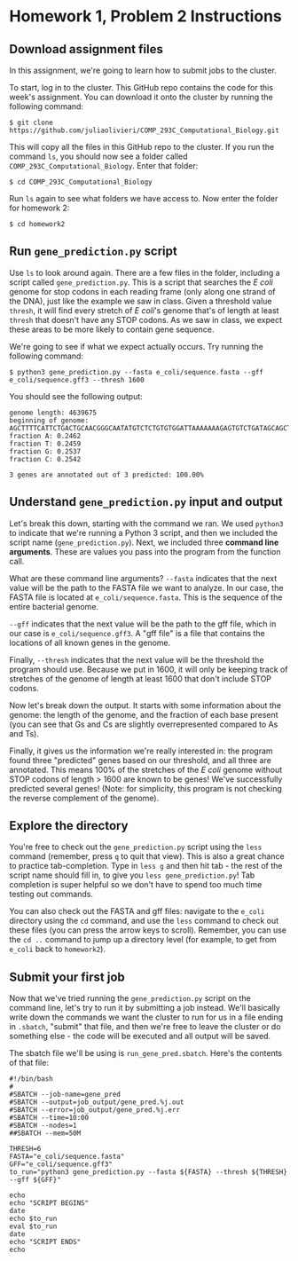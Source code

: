 # Homework 1, Problem 2 Instructions

## Download assignment files

In this assignment, we're going to learn how to submit jobs to the cluster.

To start, log in to the cluster. This GitHub repo contains the code for this week's assignment. You can download it onto the cluster by running the following command:

`$ git clone https://github.com/juliaolivieri/COMP_293C_Computational_Biology.git`

This will copy all the files in this GitHub repo to the cluster. If you run the command `ls`, you should now see a folder called `COMP_293C_Computational_Biology`. Enter that folder:

`$ cd COMP_293C_Computational_Biology`

Run `ls` again to see what folders we have access to. Now enter the folder for homework 2:

`$ cd homework2`

## Run `gene_prediction.py` script

Use `ls` to look around again. There are a few files in the folder, including a script called `gene_prediction.py`. This is a script that searches the _E coli_ genome for stop codons in each reading frame (only along one strand of the DNA), just like the example we saw in class. Given a threshold value `thresh`, it will find every stretch of _E coli_'s genome that's of length at least `thresh` that doesn't have any STOP codons. As we saw in class, we expect these areas to be more likely to contain gene sequence.

We're going to see if what we expect actually occurs. Try running the following command:

`$ python3 gene_prediction.py --fasta e_coli/sequence.fasta --gff e_coli/sequence.gff3 --thresh 1600`

You should see the following output:

```
genome length: 4639675
beginning of genome: AGCTTTTCATTCTGACTGCAACGGGCAATATGTCTCTGTGTGGATTAAAAAAAGAGTGTCTGATAGCAGCTTCTGAACTGGTTACCTGCCGTGAGTAAAT
fraction A: 0.2462
fraction T: 0.2459
fraction G: 0.2537
fraction C: 0.2542

3 genes are annotated out of 3 predicted: 100.00%
````

## Understand `gene_prediction.py` input and output

Let's break this down, starting with the command we ran. We used `python3` to indicate that we're running a Python 3 script, and then we included the script name (`gene_prediction.py`). Next, we included three **command line arguments**. These are values you pass into the program from the function call.

What are these command line arguments? `--fasta` indicates that the next value will be the path to the FASTA file we want to analyze. In our case, the FASTA file is located at `e_coli/sequence.fasta`. This is the sequence of the entire bacterial genome. 

`--gff` indicates that the next value will be the path to the gff file, which in our case is `e_coli/sequence.gff3`. A "gff file" is a file that contains the locations of all known genes in the genome.

Finally, `--thresh` indicates that the next value will be the threshold the program should use. Because we put in 1600, it will only be keeping track of stretches of the genome of length at least 1600 that don't include STOP codons.

Now let's break down the output. It starts with some information about the genome: the length of the genome, and the fraction of each base present (you can see that Gs and Cs are slightly overrepresented compared to As and Ts).

Finally, it gives us the information we're really interested in: the program found three "predicted" genes based on our threshold, and all three are annotated. This means 100% of the stretches of the _E coli_ genome without STOP codons of length > 1600 are known to be genes! We've successfully predicted several genes! (Note: for simplicity, this program is not checking the reverse complement of the genome).

## Explore the directory

You're free to check out the `gene_prediction.py` script using the `less` command (remember, press `q` to quit that view). This is also a great chance to practice tab-completion. Type in `less g` and then hit tab - the rest of the script name should fill in, to give you `less gene_prediction.py`! Tab completion is super helpful so we don't have to spend too much time testing out commands.

You can also check out the FASTA and gff files: navigate to the `e_coli` directory using the `cd` command, and use the `less` command to check out these files (you can press the arrow keys to scroll). Remember, you can use the `cd ..` command to jump up a directory level (for example, to get from `e_coli` back to `homework2`). 

## Submit your first job

Now that we've tried running the `gene_prediction.py` script on the command line, let's try to run it by submitting a job instead. We'll basically write down the commands we want the cluster to run for us in a file ending in `.sbatch`, "submit" that file, and then we're free to leave the cluster or do something else - the code will be executed and all output will be saved.

The sbatch file we'll be using is `run_gene_pred.sbatch`. Here's the contents of that file:

```
#!/bin/bash
#
#SBATCH --job-name=gene_pred
#SBATCH --output=job_output/gene_pred.%j.out
#SBATCH --error=job_output/gene_pred.%j.err
#SBATCH --time=10:00
#SBATCH --nodes=1
##SBATCH --mem=50M

THRESH=6
FASTA="e_coli/sequence.fasta"
GFF="e_coli/sequence.gff3"
to_run="python3 gene_prediction.py --fasta ${FASTA} --thresh ${THRESH} --gff ${GFF}"

echo 
echo "SCRIPT BEGINS"
date
echo $to_run
eval $to_run
date
echo "SCRIPT ENDS"
echo 
```
